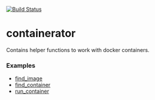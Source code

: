 [![Build Status](https://travis-ci.org/DmitryBogomolov/containerator.svg?branch=master)](https://travis-ci.org/DmitryBogomolov/containerator)

# containerator

Contains helper functions to work with docker containers.

### Examples

- [find_image](./examples/find_image/README.md)
- [find_container](./examples/find_container/README.md)
- [run_container](./examples/run_container/README.md)

